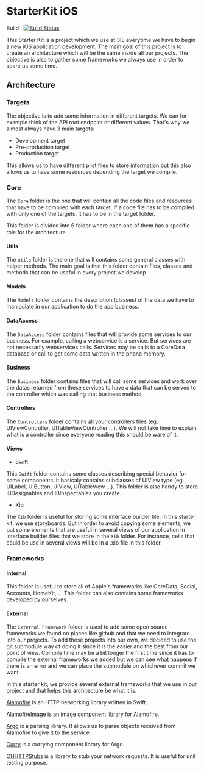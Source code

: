 # StarterKit iOS

Build : [![Build Status](https://travis-ci.org/3IE/SwiftStarter.svg?branch=develop)](https://travis-ci.org/3IE/SwiftStarter)


This Starter Kit is a project which we use at 3IE everytime we have to begin a new iOS application development.
The main goal of this project is to create an architecture which will be the same inside all our projects.
The objective is also to gather some frameworks we always use in order to spare us some time.

## Architecture

### Targets

The objective is to add some information in different targets. We can for example think of the API root endpoint or different values.
That's why we almost always have 3 main targets:
- Development target
- Pre-production target
- Production target

This allows us to have different plist files to store information but this also allows us to have some resources depending the target we compile.

### Core

The `Core` folder is the one that will contain all the code files and resources that have to be compiled with each target. If a code file has to be compiled with only one of the targets, it has to be in the target folder.

This folder is divided into 6 folder where each one of them has a specific role for the architecture.

#### Utils

The `utils` folder is the one that will contains some general classes with helper methods. The main goal is that this folder contain files, classes and methods that can be useful in every project we develop.

#### Models

The `Models` folder contains the description (classes) of the data we have to manipulate in our application to do the app business.

#### DataAccess

The `DataAccess` folder contains files that will provide some services to our business. For example, calling a webservice is a service. But services are not necessarily webservices calls. Services may be calls to a CoreData database or call to get some data written in the phone memory.

#### Business

The `Business` folder contains files that will call some services and work over the datas returned from these services to have a data that can be served to the controller which was calling that business method.

#### Controllers

The `Controllers` folder contains all your controllers files (eg. UIViewController, UITableViewController ...). We will not take time to explain what is a controller since everyone reading this should be ware of it.

#### Views

  - Swift

  This `Swift` folder contains some classes describing special behavior for some components. It basicaly contains subclasses of UIView type (eg. UILabel, UIButton, UIView, UITableView ...). This folder is also handy to store IBDesignables and IBInspectables you create.

  - Xib

  The `Xib` folder is useful for storing some interface builder file. In this starter kit, we use storyboards. But in order to avoid copying some elements, we put some elements that are useful in several views of our application in interface builder files that we store in the `Xib` folder. For instance, cells that could be use in several views will be in a .xib file in this folder.

### Frameworks

#### Internal

This folder is useful to store all of Apple's frameworks like CoreData, Social, Accounts, HomeKit, ...
This folder can also contains some frameworks developed by ourselves.

#### External

The `External Framework` folder is used to add some open source frameworks we found on places like github and that we need to integrate into our projects. To add these projects into our own, we decided to use the git submodule way of doing it since it is the easier and the best from our point of view.
Compile time may be a bit longer the first time since it has to compile the external frameworks we added but we can see what happens if there is an error and we can place the submodule on whichever commit we want.

In this starter kit, we provide several external frameworks that we use in our project and that helps this architecture be what it is.

<a href="https://github.com/Alamofire/Alamofire.git">Alamofire</a> is an HTTP networking library written in Swift.

<a href="https://github.com/Alamofire/AlamofireImage.git">AlamofireImage</a> is an image component library for Alamofire.

<a href="https://github.com/thoughtbot/Argo.git">Argo</a> is a parsing library. It allows us to parse objects received from Alamofire to give it to the service.

<a href="https://github.com/thoughtbot/Curry.git">Curry</a> is a currying component library for Argo.

<a href="https://github.com/AliSoftware/OHHTTPStubs.git">OHHTTPStubs</a> is a library to stub your network requests. It is useful for unit testing purpose.
